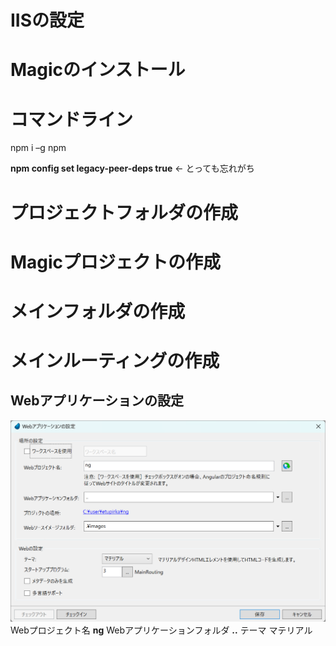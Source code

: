# IISの設定

# Magicのインストール

# コマンドライン
npm i –g npm

**npm config set legacy-peer-deps true** ← とっても忘れがち

# プロジェクトフォルダの作成

# Magicプロジェクトの作成

# メインフォルダの作成

# メインルーティングの作成

## Webアプリケーションの設定
![](imgs/2023-06-01-15-16-20.png)
Webプロジェクト名 **ng**
Webアプリケーションフォルダ **..**
テーマ マテリアル
